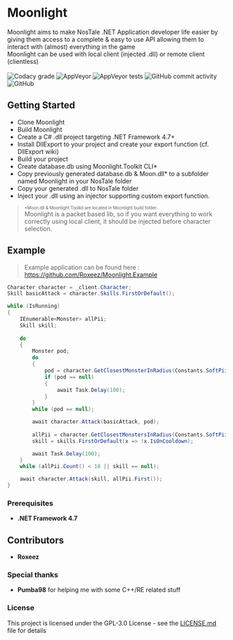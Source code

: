 # Moonlight

Moonlight aims to make NosTale .NET Application developer life easier by giving them access to a complete & easy to use API allowing them to interact with (almost) everything in the game  
Moonlight can be used with local client (injected .dll) or remote client (clientless)
<br><br>
![Codacy grade](https://img.shields.io/codacy/grade/d7ecbcba4d48445f8a7e12f1bb4fb8e7)
![AppVeyor](https://img.shields.io/appveyor/build/Roxeez/Moonlight)
![AppVeyor tests](https://img.shields.io/appveyor/tests/Roxeez/Moonlight)
![GitHub commit activity](https://img.shields.io/github/commit-activity/m/Roxeez/Moonlight)
![GitHub](https://img.shields.io/github/license/Roxeez/Moonlight)

## Getting Started

- Clone Moonlight
- Build Moonlight
- Create a C# .dll project targeting .NET Framework 4.7+
- Install DllExport to your project and create your export function (cf. DllExport wiki)
- Build your project
- Create database.db using Moonlight.Toolkit CLI*
- Copy previously generated database.db & Moon.dll* to a subfolder named Moonlight in your NosTale folder
- Copy your generated .dll to NosTale folder
- Inject your .dll using an injector supporting custom export function.

> <sub><sup>*Moon.dll & Moonlight.Toolkit are located in Moonlight build folder.</sub></sup>  
> Moonlight is a packet based lib, so if you want everything to work correctly using local client, it should be injected before character selection.
## Example
>Example application can be found here : https://github.com/Roxeez/Moonlight.Example
```csharp
Character character = _client.Character;
Skill basicAttack = character.Skills.FirstOrDefault();

while (IsRunning)
{
    IEnumerable<Monster> allPii;
    Skill skill;
    
    do
    {
        Monster pod;
        do
        {
            pod = character.GetClosestMonsterInRadius(Constants.SoftPiiPodVnum, Radius);
            if (pod == null)
            {
                await Task.Delay(100);
            }
        } 
        while (pod == null);

        await character.Attack(basicAttack, pod);
        
        allPii = character.GetClosestMonstersInRadius(Constants.SoftPiiVnum, Radius);
        skill = skills.FirstOrDefault(x => !x.IsOnCooldown);

        await Task.Delay(100);
    } 
    while (allPii.Count() < 10 || skill == null);

    await character.Attack(skill, allPii.First());
}
```

### Prerequisites

- **.NET Framework 4.7**

## Contributors
* **Roxeez**

### Special thanks

* **Pumba98** for helping me with some C++/RE related stuff

### License

This project is licensed under the GPL-3.0 License - see the [LICENSE.md](LICENSE.md) file for details
